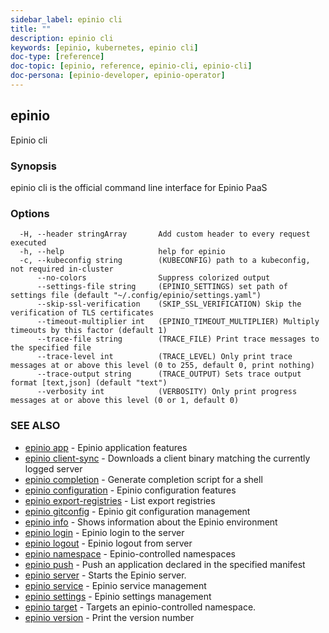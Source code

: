 ```yaml
---
sidebar_label: epinio cli
title: ""
description: epinio cli
keywords: [epinio, kubernetes, epinio cli]
doc-type: [reference]
doc-topic: [epinio, reference, epinio-cli, epinio-cli]
doc-persona: [epinio-developer, epinio-operator]
---
```

## epinio

Epinio cli

### Synopsis

epinio cli is the official command line interface for Epinio PaaS 

### Options

```
  -H, --header stringArray       Add custom header to every request executed
  -h, --help                     help for epinio
  -c, --kubeconfig string        (KUBECONFIG) path to a kubeconfig, not required in-cluster
      --no-colors                Suppress colorized output
      --settings-file string     (EPINIO_SETTINGS) set path of settings file (default "~/.config/epinio/settings.yaml")
      --skip-ssl-verification    (SKIP_SSL_VERIFICATION) Skip the verification of TLS certificates
      --timeout-multiplier int   (EPINIO_TIMEOUT_MULTIPLIER) Multiply timeouts by this factor (default 1)
      --trace-file string        (TRACE_FILE) Print trace messages to the specified file
      --trace-level int          (TRACE_LEVEL) Only print trace messages at or above this level (0 to 255, default 0, print nothing)
      --trace-output string      (TRACE_OUTPUT) Sets trace output format [text,json] (default "text")
      --verbosity int            (VERBOSITY) Only print progress messages at or above this level (0 or 1, default 0)
```

### SEE ALSO

* [epinio app](./app/epinio_app.md)	 - Epinio application features
* [epinio client-sync](./epinio_client-sync.md)	 - Downloads a client binary matching the currently logged server
* [epinio completion](./epinio_completion.md)	 - Generate completion script for a shell
* [epinio configuration](./configuration/epinio_configuration.md)	 - Epinio configuration features
* [epinio export-registries](./epinio_export-registries.md)	 - List export registries
* [epinio gitconfig](./gitconfig/epinio_gitconfig.md)	 - Epinio git configuration management
* [epinio info](./epinio_info.md)	 - Shows information about the Epinio environment
* [epinio login](./epinio_login.md)	 - Epinio login to the server
* [epinio logout](./epinio_logout.md)	 - Epinio logout from server
* [epinio namespace](./namespace/epinio_namespace.md)	 - Epinio-controlled namespaces
* [epinio push](./epinio_push.md)	 - Push an application declared in the specified manifest
* [epinio server](./epinio_server.md)	 - Starts the Epinio server.
* [epinio service](./service/epinio_service.md)	 - Epinio service management
* [epinio settings](./settings/epinio_settings.md)	 - Epinio settings management
* [epinio target](./epinio_target.md)	 - Targets an epinio-controlled namespace.
* [epinio version](./epinio_version.md)	 - Print the version number

